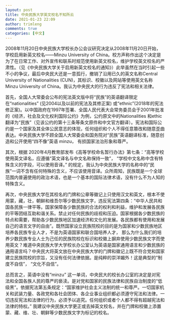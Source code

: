 ```yaml
---
layout: post
title: 中央民族大学英文校名不知所云
date: 2021-01-23 22:09
author: trimleng
comments: true
categories: [中文]
---
```

2008年11月20日中央民族大学校长办公会议研究决定从2008年11月20日开始，学校启用新英文校名——Minzu University of China。校方声称作出这个决定是为了在日常工作、对外宣传和联系时规范使用新英文校名，维护学校英文校名的严肃性。（见《中央民族大学关于启用新英文校名的通知》）此举虽然在当时引起一些不小的争议，最后中央民大还是一意孤行，撤销了沿用已久的英文名称Central University of Nationalities (CUN)，其标识、校徽以及网站等使用英文名称Minzu University of China。我认为中央民大的行为违反了宪法和相关法律。

<!--more-->

首先，全国人大常委会公布的宪法英文版中将“民族”的英语翻译限定在“nationalities” (见2004以及以前的宪法及其修正案) 或“ethnic”(2018年的宪法修正案)。以中国政府在1997年签署、全国人民代表大会常务委员会于2001年批准的《经济，社会及文化权利国际公约》为例，公约原文中的Nationalities 和ethic 翻译为“民族”（见该公约的第十三条等条文原件和中文官方翻译）。宪法和国际公约是一个国家及其全体公民意志的体现，任何组织和个人不得任意篡改和随意歪曲表达。中央民族大学不顾全国人大常委会和国务院对“民族”英语翻译标准，随意创造和公开使用“四不像”英语 minzu， 有损国家法治形象和尊严。

其次，根据 2020年4月教育部发布《高等学校命名暂行办法》第七条：“高等学校使用英文译名，应遵循“英文译名与中文名称保持一致”， “学校中文名称中含有特殊含义的字段，可以使用音译。” 的规定，我认为中央民族大学的名称中的“民族”一词不含有任何特殊的含义，不应该使用音译。众所周知，民族既是一个全球范围内普遍使用的政治术语，也是一个基本的国际法律术语，没有什么不为人知的特殊含义。

再次，中央民族大学在其校名的门牌和公章等徽记上只使用汉文和英文，根本不使用蒙，藏，壮，朝鲜和维吾尔等少数民族文字，违反宪法第四条：“中华人民共和国各民族一律平等。国家保障各少数民族的合法的权利和利益，维护和发展各民族的平等团结互助和谐关系。禁止对任何民族的歧视和压迫。国家根据各少数民族的特点和需要，帮助各少数民族地区加速经济和文化的发展。各民族都有使用和发展自己的语言文字的自由”。既然国家设立民族院校的目的是为国家和少数民族地区培养各民族专业人才，不是为英语国家和联合国培养人才， 那么为什么我们的培养少数民族专业人士为己任的民族院校在标识和校徽上摒弃使用少数民族文字而使用英文？难道中央民族大学大学校长办公室认为英语是国家通用语言和少数民族的通用语言吗？中央民大将英文放在中央民族大学的门牌和徽记上既不符合党和国家建立民族院校的宗旨，又没有任何法律依据。是纯粹的崇洋媚外！这是典型的”制度不自信”， “文化不自信”。

总而言之，英语中没有“minzu” 这一单词，中央民大的校长办公室的决定是对宪法和全国各族人民的尊严的亵渎。是对党和国家的民族法律和民族自治制度的“低级黑”。依据宪法第五条规定：“国家维护社会主义法制的统一和尊严。一切国家机关和武装力量、各政党和各社会团体、各企业事业组织都必须遵守宪法和法律。一切违反宪法和法律的行为，必须予以追究。任何组织或者个人都不得有超越宪法和法律的特权。” 我建议中央民族大学更正或去掉英文校名，并在门牌和校徽上添置蒙、藏、维、壮、朝鲜等少数民族文字为标记的校名。
